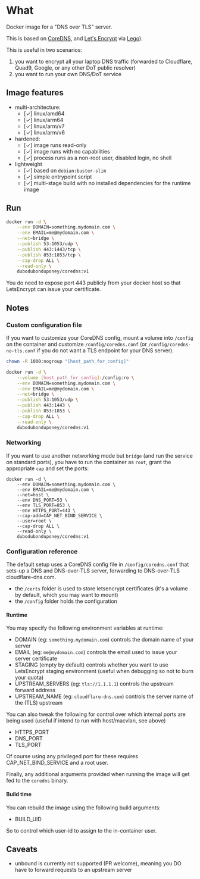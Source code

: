 # What

Docker image for a "DNS over TLS" server.

This is based on [CoreDNS](https://coredns.io/), and [Let's Encrypt](https://letsencrypt.org/) via [Lego](https://github.com/go-acme/lego)).

This is useful in two scenarios:

 1. you want to encrypt all your laptop DNS traffic (forwarded to Cloudflare, Quad9, Google, or any other DoT public resolver)
 1. you want to run your own DNS/DoT service

## Image features

 * multi-architecture:
    * [✓] linux/amd64
    * [✓] linux/arm64
    * [✓] linux/arm/v7
    * [✓] linux/arm/v6
 * hardened:
    * [✓] image runs read-only
    * [✓] image runs with no capabilities
    * [✓] process runs as a non-root user, disabled login, no shell
 * lightweight
    * [✓] based on `debian:buster-slim`
    * [✓] simple entrypoint script
    * [✓] multi-stage build with no installed dependencies for the runtime image

## Run

```bash
docker run -d \
    --env DOMAIN=something.mydomain.com \
    --env EMAIL=me@mydomain.com \
    --net=bridge \
    --publish 53:1053/udp \
    --publish 443:1443/tcp \
    --publish 853:1853/tcp \
    --cap-drop ALL \
    --read-only \
    dubodubonduponey/coredns:v1
```

You do need to expose port 443 publicly from your docker host so that LetsEncrypt can issue your certificate.

## Notes

### Custom configuration file

If you want to customize your CoreDNS config, mount a volume into `/config` on the container and customize `/config/coredns.conf`
(or `/config/coredns-no-tls.conf` if you do not want a TLS endpoint for your DNS server).

```bash
chown -R 1000:nogroup "[host_path_for_config]"

docker run -d \
    --volume [host_path_for_config]:/config:ro \
    --env DOMAIN=something.mydomain.com \
    --env EMAIL=me@mydomain.com \
    --net=bridge \
    --publish 53:1053/udp \
    --publish 443:1443 \
    --publish 853:1853 \
    --cap-drop ALL \
    --read-only \
    dubodubonduponey/coredns:v1
```

### Networking

If you want to use another networking mode but `bridge` (and run the service on standard ports), you have to run the container as `root`, grant the appropriate `cap` and set the ports:

```
docker run -d \
    --env DOMAIN=something.mydomain.com \
    --env EMAIL=me@mydomain.com \
    --net=host \
    --env DNS_PORT=53 \
    --env TLS_PORT=853 \
    --env HTTPS_PORT=443 \
    --cap-add=CAP_NET_BIND_SERVICE \
    --user=root \
    --cap-drop ALL \
    --read-only \
    dubodubonduponey/coredns:v1
```

### Configuration reference

The default setup uses a CoreDNS config file in `/config/coredns.conf` that sets-up a DNS and DNS-over-TLS server, forwarding to DNS-over-TLS cloudflare-dns.com.

 * the `/certs` folder is used to store letsencrypt certificates (it's a volume by default, which you may want to mount)
 * the `/config` folder holds the configuration

#### Runtime

You may specify the following environment variables at runtime:

 * DOMAIN (eg: `something.mydomain.com`) controls the domain name of your server
 * EMAIL (eg: `me@mydomain.com`) controls the email used to issue your server certificate
 * STAGING (empty by default) controls whether you want to use LetsEncrypt staging environment (useful when debugging so not to burn your quota)
 * UPSTREAM_SERVERS (eg: `tls://1.1.1.1`) controls the upstream forward address
 * UPSTREAM_NAME (eg: `cloudflare-dns.com`) controls the server name of the (TLS) upstream

You can also tweak the following for control over which internal ports are being used (useful if intend to run with host/macvlan, see above)

 * HTTPS_PORT
 * DNS_PORT
 * TLS_PORT

Of course using any privileged port for these requires CAP_NET_BIND_SERVICE and a root user.

Finally, any additional arguments provided when running the image will get fed to the `coredns` binary.

#### Build time

You can rebuild the image using the following build arguments:

 * BUILD_UID
 
So to control which user-id to assign to the in-container user.

## Caveats

 * unbound is currently not supported (PR welcome), meaning you DO have to forward requests to an upstream server
